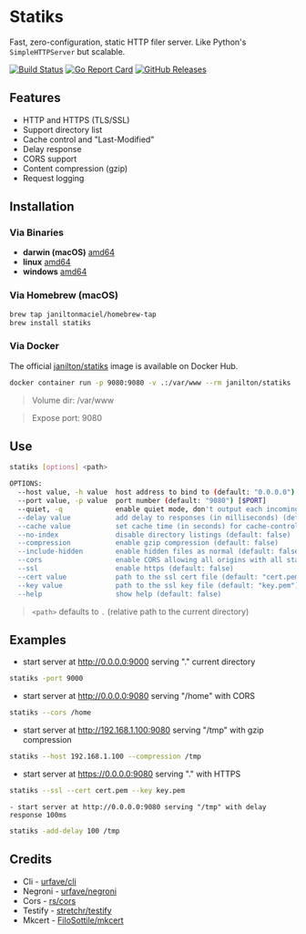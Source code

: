 # Statiks
Fast, zero-configuration, static HTTP filer server.
Like Python's `SimpleHTTPServer` but scalable.

[![Build Status](https://travis-ci.org/janiltonmaciel/statiks.svg?branch=master)](https://travis-ci.org/janiltonmaciel/statiks)
[![Go Report Card](https://goreportcard.com/badge/github.com/janiltonmaciel/statiks)](https://goreportcard.com/report/github.com/janiltonmaciel/statiks)
[![GitHub Releases](https://img.shields.io/github/release/janiltonmaciel/statiks.svg)](https://github.com/janiltonmaciel/statiks/releases)

## Features

* HTTP and HTTPS (TLS/SSL)
* Support directory list
* Cache control and "Last-Modified"
* Delay response
* CORS support
* Content compression (gzip)
* Request logging

## Installation

### Via Binaries
  * **darwin (macOS)** [amd64](https://github.com/janiltonmaciel/statiks/releases/download/0.9/statiks_0.9_darwin_amd64.tar.gz)
*  **linux** [amd64](https://github.com/janiltonmaciel/statiks/releases/download/0.9/statiks_0.9_linux_amd64.tar.gz)
  * **windows** [amd64](https://github.com/janiltonmaciel/statiks/releases/download/0.9/statiks_0.9_windows_amd64.zip)

### Via Homebrew (macOS)

```bash
brew tap janiltonmaciel/homebrew-tap
brew install statiks
```

### Via Docker

The official [janilton/statiks](https://hub.docker.com/r/janilton/statiks) image is available on Docker Hub.
```bash
docker container run -p 9080:9080 -v .:/var/www --rm janilton/statiks
```

> Volume dir: /var/www

> Expose port: 9080


## Use
```bash
statiks [options] <path>

OPTIONS:
  --host value, -h value  host address to bind to (default: "0.0.0.0") [$HOST]
  --port value, -p value  port number (default: "9080") [$PORT]
  --quiet, -q             enable quiet mode, don't output each incoming request (default: false)
  --delay value           add delay to responses (in milliseconds) (default: 0)
  --cache value           set cache time (in seconds) for cache-control max-age header (default: 0)
  --no-index              disable directory listings (default: false)
  --compression           enable gzip compression (default: false)
  --include-hidden        enable hidden files as normal (default: false)
  --cors                  enable CORS allowing all origins with all standard methods with any header and credentials. (default: false)
  --ssl                   enable https (default: false)
  --cert value            path to the ssl cert file (default: "cert.pem")
  --key value             path to the ssl key file (default: "key.pem")
  --help                  show help (default: false)
```

> `<path>` defaults to `.` (relative path to the current directory)

## Examples
  - start server at http://0.0.0.0:9000 serving "." current directory
```bash
statiks -port 9000
```

  - start server at http://0.0.0.0:9080 serving "/home" with CORS
```bash
statiks --cors /home
```

  - start server at http://192.168.1.100:9080 serving "/tmp" with gzip compression
```bash
statiks --host 192.168.1.100 --compression /tmp
```

  - start server at https://0.0.0.0:9080 serving "." with HTTPS

```bash
statiks --ssl --cert cert.pem --key key.pem
```

	- start server at http://0.0.0.0:9080 serving "/tmp" with delay response 100ms

```bash
statiks -add-delay 100 /tmp
```

## Credits

* Cli - [urfave/cli](https://github.com/urfave/cli)
* Negroni - [urfave/negroni](https://github.com/urfave/negroni)
* Cors - [rs/cors](https://github.com/rs/cors)
* Testify - [stretchr/testify](https://github.com/stretchr/testify)
* Mkcert - [FiloSottile/mkcert](https://github.com/FiloSottile/mkcert)
